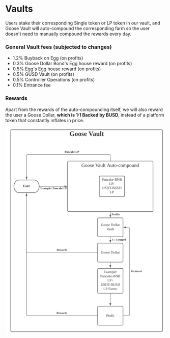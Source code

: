 # Vaults

Users stake their corresponding Single token or LP token in our vault, and Goose Vault will auto-compound the corresponding farm so the user doesn't need to manually compound the rewards every day.

### **General Vault fees \(subjected to changes\)**

* 1.2% Buyback on Egg \(on profits\)
* 0.3% Goose Dollar Bond's Egg house reward \(on profits\)
* 0.5% Egg's Egg house reward \(on profits\)
* 0.5% GUSD Vault \(on profits\) 
* 0.5% Controller Operations \(on profits\)
* 0.1% Entrance fee

### Rewards

Apart from the rewards of the auto-compounding itself, we will also reward the user a Goose Dollar, **which is 1:1 Backed by BUSD**, instead of a platform token that constantly inflates in price. 

![](../.gitbook/assets/image%20%283%29.png)

